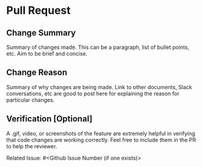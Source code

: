 # Pull Request

## Change Summary

Summary of changes made. This can be a paragraph, list of bullet points, etc. Aim to be brief and concise.

## Change Reason

Summary of why changes are being made. Link to other documents, Slack conversations, etc are good to post here for explaining the reason for particular changes.

## Verification [Optional]

A .gif, video, or screenshots of the feature are extremely helpful in verifying that code changes are working correctly. Feel free to include them in the PR to help the reviewer.

Related Issue: #<Github Issue Number (if one exists)>

